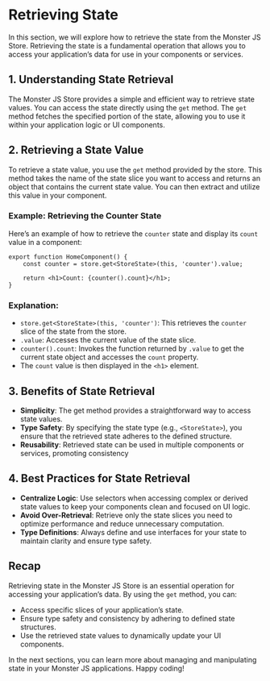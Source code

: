 # Retrieving State

In this section, we will explore how to retrieve the state from the Monster JS Store. Retrieving the state is a fundamental operation that allows you to access your application’s data for use in your components or services.

## 1. Understanding State Retrieval

The Monster JS Store provides a simple and efficient way to retrieve state values. You can access the state directly using the `get` method. The `get` method fetches the specified portion of the state, allowing you to use it within your application logic or UI components.

## 2. Retrieving a State Value

To retrieve a state value, you use the `get` method provided by the store. This method takes the name of the state slice you want to access and returns an object that contains the current state value. You can then extract and utilize this value in your component.

### Example: Retrieving the Counter State

Here’s an example of how to retrieve the `counter` state and display its `count` value in a component:

```tsx
export function HomeComponent() {
    const counter = store.get<StoreState>(this, 'counter').value;

    return <h1>Count: {counter().count}</h1>;
}
```

### Explanation:
* `store.get<StoreState>(this, 'counter')`: This retrieves the `counter` slice of the state from the store.
* `.value`: Accesses the current value of the state slice.
* `counter().count`: Invokes the function returned by `.value` to get the current state object and accesses the `count` property.
* The `count` value is then displayed in the `<h1>` element.

## 3. Benefits of State Retrieval
* **Simplicity**: The get method provides a straightforward way to access state values.
* **Type Safety**: By specifying the state type (e.g., `<StoreState>`), you ensure that the retrieved state adheres to the defined structure.
* **Reusability**: Retrieved state can be used in multiple components or services, promoting consistency

## 4. Best Practices for State Retrieval
* **Centralize Logic**: Use selectors when accessing complex or derived state values to keep your components clean and focused on UI logic.
* **Avoid Over-Retrieval**: Retrieve only the state slices you need to optimize performance and reduce unnecessary computation.
* **Type Definitions**: Always define and use interfaces for your state to maintain clarity and ensure type safety.

## Recap
Retrieving state in the Monster JS Store is an essential operation for accessing your application’s data. By using the `get` method, you can:
* Access specific slices of your application’s state.
* Ensure type safety and consistency by adhering to defined state structures.
* Use the retrieved state values to dynamically update your UI components.

In the next sections, you can learn more about managing and manipulating state in your Monster JS applications. Happy coding!

